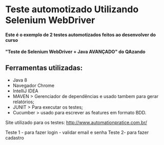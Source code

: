 # Teste automotizado Utilizando Selenium WebDriver
#### Este é o exemplo de 2 testes automotizados feitos ao desenvolver do curso 
#### "Teste de Selenium WebDriver + Java AVANÇADO" do QAzando

## Ferramentas utilizadas:
* Java 8
* Navegador Chrome
* IntelliJ IDEA
* MAVEN > Gerenciador de dependências e usado tambem para gerar relatórios;
* JUNIT > Para executar os testes;
* Cucumber > usado para escrever as features em formato BDD.

Site utilizado para os testes: http://www.automationpratice.com.br/

Teste 1 - para fazer login - validar email e senha
Teste 2- para fazer cadastro
